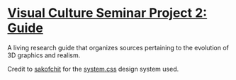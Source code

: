 # [Visual Culture Seminar Project 2: Guide](https://user012100.github.io/guide/)

A living research guide that organizes sources pertaining to the evolution of 3D graphics and realism.

Credit to [sakofchit](https://github.com/sakofchit/) for the [system.css](https://github.com/sakofchit/system.css) design system used.
